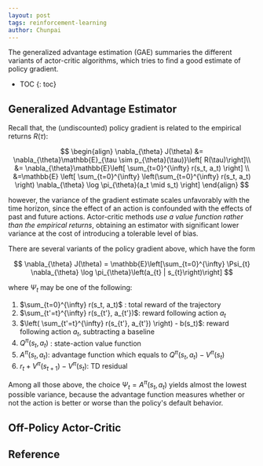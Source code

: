 ```yaml
---
layout: post
tags: reinforcement-learning
author: Chunpai
---
```


The generalized advantage estimation (GAE) summaries the different variants of actor-critic algorithms, which tries to find a good estimate of policy gradient. 

* TOC
{: toc}
## Generalized Advantage Estimator

Recall that, the (undiscounted) policy gradient is related to the empirical returns $R(\tau)$: 


$$
\begin{align}
\nabla_{\theta} J(\theta) 
&= \nabla_{\theta}\mathbb{E}_{\tau \sim p_{\theta}(\tau)}\left[ R(\tau)\right]\\
&= \nabla_{\theta}\mathbb{E}\left[ \sum_{t=0}^{\infty} r(s_t, a_t) \right]  \\
&=\mathbb{E} \left[ \sum_{t=0}^{\infty} \left(\sum_{t=0}^{\infty} r(s_t, a_t) \right)  \nabla_{\theta} \log \pi_{\theta}(a_t \mid s_t) \right] 
\end{align}
$$


however, the variance of the gradient estimate scales unfavorably with the time horizon, since the effect of an action is confounded with the effects of past and future actions. Actor-critic methods *use a value function rather than the empirical returns*, obtaining an estimator with significant lower variance at the cost of introducing a tolerable level of bias. 



There are several variants of the policy gradient above, which have the form 


$$
\nabla_{\theta} J(\theta) = \mathbb{E}\left[\sum_{t=0}^{\infty} \Psi_{t} \nabla_{\theta} \log \pi_{\theta}\left(a_{t} | s_{t}\right)\right]
$$


where $\Psi_t$ may be one of the following:

1. $\sum_{t=0}^{\infty} r(s_t, a_t)$ : total reward of the trajectory
2. $\sum_{t'=t}^{\infty} r(s_{t'}, a_{t'})$: reward following action $a_t$ 
3. $\left(  \sum_{t'=t}^{\infty} r(s_{t'}, a_{t'}) \right) - b(s_t)$: reward following action $a_t$,  subtracting a baseline
4. $Q^{\pi}(s_t, a_t)$ : state-action value function
5. $A^{\pi}(s_t, a_t)$: advantage function which equals to $Q^{\pi}(s_t, a_t) - V^{\pi}(s_t)$ 
6. $r_t + V^{\pi}(s_{t+1}) - V^{\pi}(s_t)$: TD residual

 

Among all those above, the choice $\Psi_t = A^{\pi}(s_t, a_t)$ yields almost the lowest possible variance, because the advantage function measures whether or not the action is better or worse than the policy's default behavior. 





## Off-Policy Actor-Critic





## Reference

